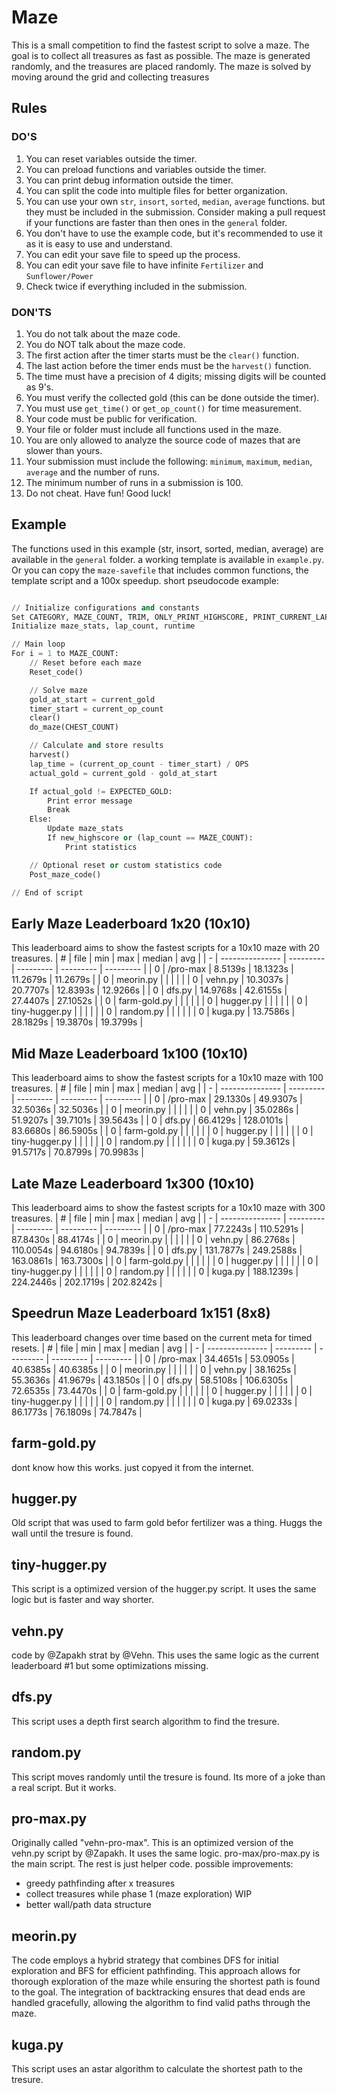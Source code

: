 # Maze
This is a small competition to find the fastest script to solve a maze. The goal is to collect all treasures as fast as possible. The maze is generated randomly, and the treasures are placed randomly. The maze is solved by moving around the grid and collecting treasures

## Rules
### DO'S
1. You can reset variables outside the timer.
2. You can preload functions and variables outside the timer.
3. You can print debug information outside the timer.
4. You can split the code into multiple files for better organization.
5. You can use your own `str`, `insort`, `sorted`, `median`, `average` functions. but they must be included in the submission. Consider making a pull request if your functions are faster than then ones in the `general` folder.
6. You don't have to use the example code, but it's recommended to use it as it is easy to use and understand.
7. You can edit your save file to speed up the process.
8. You can edit your save file to have infinite `Fertilizer` and `Sunflower/Power`
9. Check twice if everything included in the submission.

### DON'TS
1. You do not talk about the maze code.
2. You do NOT talk about the maze code.
3. The first action after the timer starts must be the `clear()` function.
4. The last action before the timer ends must be the `harvest()` function.
5. The time must have a precision of 4 digits; missing digits will be counted as 9's.
6. You must verify the collected gold (this can be done outside the timer).
7. You must use `get_time()` or `get_op_count()` for time measurement.
8. Your code must be public for verification.
9. Your file or folder must include all functions used in the maze.
10. You are only allowed to analyze the source code of mazes that are slower than yours.
11. Your submission must include the following: `minimum`, `maximum`, `median`, `average` and the number of runs.
12. The minimum number of runs in a submission is 100.
13. Do not cheat. Have fun! Good luck!

## Example
The functions used in this example (str, insort, sorted, median, average) are available in the `general` folder.
a working template is available in `example.py`. Or you can copy the `maze-savefile` that includes common functions, the template script and a 100x speedup.
short pseudocode example:
```python

// Initialize configurations and constants
Set CATEGORY, MAZE_COUNT, TRIM, ONLY_PRINT_HIGHSCORE, PRINT_CURRENT_LAPS
Initialize maze_stats, lap_count, runtime

// Main loop
For i = 1 to MAZE_COUNT:
	// Reset before each maze
	Reset_code()

	// Solve maze
	gold_at_start = current_gold
	timer_start = current_op_count
	clear()
	do_maze(CHEST_COUNT)

	// Calculate and store results
	harvest()
	lap_time = (current_op_count - timer_start) / OPS
	actual_gold = current_gold - gold_at_start

	If actual_gold != EXPECTED_GOLD:
		Print error message
		Break
	Else:
		Update maze_stats
		If new_highscore or (lap_count == MAZE_COUNT):
			Print statistics

	// Optional reset or custom statistics code
	Post_maze_code()

// End of script

```


## Early Maze Leaderboard 1x20 (10x10)
This leaderboard aims to show the fastest scripts for a 10x10 maze with 20 treasures.
| # | file            | min       | max       | median    | avg       |
| - | --------------- | --------- | --------- | --------- | --------- |
| 0 | /pro-max        | 8.5139s   | 18.1323s  | 11.2679s  | 11.2679s  |
| 0 | meorin.py       |           |           |           |           |
| 0 | vehn.py         | 10.3037s  | 20.7707s  | 12.8393s  | 12.9266s  |
| 0 | dfs.py          | 14.9768s  | 42.6155s  | 27.4407s  | 27.1052s  |
| 0 | farm-gold.py    |           |           |           |           |
| 0 | hugger.py       |           |           |           |           |
| 0 | tiny-hugger.py  |           |           |           |           |
| 0 | random.py       |           |           |           |           |
| 0 | kuga.py         | 13.7586s  | 28.1829s  | 19.3870s  | 19.3799s  |


## Mid Maze Leaderboard 1x100 (10x10)
This leaderboard aims to show the fastest scripts for a 10x10 maze with 100 treasures.
| # | file            | min       | max       | median    | avg       |
| - | --------------- | --------- | --------- | --------- | --------- |
| 0 | /pro-max        | 29.1330s  | 49.9307s  | 32.5036s  | 32.5036s  |
| 0 | meorin.py       |           |           |           |           |
| 0 | vehn.py         | 35.0286s  | 51.9207s  | 39.7101s  | 39.5643s  |
| 0 | dfs.py          | 66.4129s  | 128.0101s | 83.6680s  | 86.5905s  |
| 0 | farm-gold.py    |           |           |           |           |
| 0 | hugger.py       |           |           |           |           |
| 0 | tiny-hugger.py  |           |           |           |           |
| 0 | random.py       |           |           |           |           |
| 0 | kuga.py         | 59.3612s  | 91.5717s  | 70.8799s  | 70.9983s  |

## Late Maze Leaderboard 1x300 (10x10)
This leaderboard aims to show the fastest scripts for a 10x10 maze with 300 treasures.
| # | file            | min       | max       | median    | avg       |
| - | --------------- | --------- | --------- | --------- | --------- |
| 0 | /pro-max        | 77.2243s  | 110.5291s | 87.8430s  | 88.4174s  |
| 0 | meorin.py       |           |           |           |           |
| 0 | vehn.py         | 86.2768s  | 110.0054s | 94.6180s  | 94.7839s  |
| 0 | dfs.py          | 131.7877s | 249.2588s | 163.0861s | 163.7300s |
| 0 | farm-gold.py    |           |           |           |           |
| 0 | hugger.py       |           |           |           |           |
| 0 | tiny-hugger.py  |           |           |           |           |
| 0 | random.py       |           |           |           |           |
| 0 | kuga.py         | 188.1239s | 224.2446s | 202.1719s | 202.8242s |

## Speedrun Maze Leaderboard 1x151 (8x8)
This leaderboard changes over time based on the current meta for timed resets.
| # | file            | min       | max       | median    | avg       |
| - | --------------- | --------- | --------- | --------- | --------- |
| 0 | /pro-max        | 34.4651s  | 53.0905s  | 40.6385s  | 40.6385s  |
| 0 | meorin.py       |           |           |           |           |
| 0 | vehn.py         | 38.1625s  | 55.3636s  | 41.9679s  | 43.1850s  |
| 0 | dfs.py          | 58.5108s  | 106.6305s | 72.6535s  | 73.4470s  |
| 0 | farm-gold.py    |           |           |           |           |
| 0 | hugger.py       |           |           |           |           |
| 0 | tiny-hugger.py  |           |           |           |           |
| 0 | random.py       |           |           |           |           |
| 0 | kuga.py         | 69.0233s  | 86.1773s  | 76.1809s  | 74.7847s  |


## farm-gold.py
dont know how this works. just copyed it from the internet.

## hugger.py
Old script that was used to farm gold befor fertilizer was a thing. Huggs the wall until the tresure is found.

## tiny-hugger.py
This script is a optimized version of the hugger.py script. It uses the same logic but is faster and way shorter.

## vehn.py
code by @Zapakh strat by @Vehn.
This uses the same logic as the current leaderboard #1 but some optimizations missing.

## dfs.py
This script uses a depth first search algorithm to find the tresure.

## random.py
This script moves randomly until the tresure is found. Its more of a joke than a real script. But it works.

## pro-max.py
Originally called "vehn-pro-max". This is an optimized version of the vehn.py script by @Zapakh. It uses the same logic. pro-max/pro-max.py is the main script. The rest is just helper code.
possible improvements:
- greedy pathfinding after x treasures
- collect treasures while phase 1 (maze exploration) WIP
- better wall/path data structure

## meorin.py
The code employs a hybrid strategy that combines DFS for initial exploration and BFS for efficient pathfinding. This approach allows for thorough exploration of the maze while ensuring the shortest path is found to the goal. The integration of backtracking ensures that dead ends are handled gracefully, allowing the algorithm to find valid paths through the maze.

## kuga.py
This script uses an astar algorithm to calculate the shortest path to the tresure.
